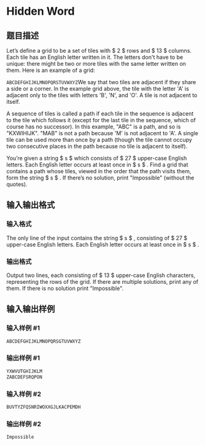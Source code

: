 # Hidden Word

## 题目描述

Let’s define a grid to be a set of tiles with $ 2 $ rows and $ 13 $ columns. Each tile has an English letter written in it. The letters don't have to be unique: there might be two or more tiles with the same letter written on them. Here is an example of a grid:

`ABCDEFGHIJKLMNOPQRSTUVWXYZ`We say that two tiles are adjacent if they share a side or a corner. In the example grid above, the tile with the letter 'A' is adjacent only to the tiles with letters 'B', 'N', and 'O'. A tile is not adjacent to itself.

A sequence of tiles is called a path if each tile in the sequence is adjacent to the tile which follows it (except for the last tile in the sequence, which of course has no successor). In this example, "ABC" is a path, and so is "KXWIHIJK". "MAB" is not a path because 'M' is not adjacent to 'A'. A single tile can be used more than once by a path (though the tile cannot occupy two consecutive places in the path because no tile is adjacent to itself).

You’re given a string $ s $ which consists of $ 27 $ upper-case English letters. Each English letter occurs at least once in $ s $ . Find a grid that contains a path whose tiles, viewed in the order that the path visits them, form the string $ s $ . If there’s no solution, print "Impossible" (without the quotes).

## 输入输出格式

### 输入格式

The only line of the input contains the string $ s $ , consisting of $ 27 $ upper-case English letters. Each English letter occurs at least once in $ s $ .

### 输出格式

Output two lines, each consisting of $ 13 $ upper-case English characters, representing the rows of the grid. If there are multiple solutions, print any of them. If there is no solution print "Impossible".

## 输入输出样例

### 输入样例 #1

```cpp
ABCDEFGHIJKLMNOPQRSGTUVWXYZ

```
### 输出样例 #1

```cpp
YXWVUTGHIJKLM
ZABCDEFSRQPON

```
### 输入样例 #2

```cpp
BUVTYZFQSNRIWOXXGJLKACPEMDH

```
### 输出样例 #2

```cpp
Impossible

```
